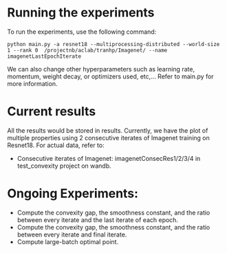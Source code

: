 # Running the experiments
To run the experiments, use the following command:
```python3
python main.py -a resnet18 --multiprocessing-distributed --world-size 1 --rank 0  /projectnb/aclab/tranhp/Imagenet/ --name imagenetLastEpochIterate
```
We can also change other hyperparameters such as learning rate, momentum, weight decay, or optimizers used, etc,... Refer to main.py for more information.

# Current results
All the results would be stored in results. Currently, we have the plot of multiple properties using 2 consecutive iterates of Imagenet training on Resnet18. For actual data, refer to:
- Consecutive iterates of Imagenet: imagenetConsecRes1/2/3/4 in test_convexity project on wandb.
# Ongoing Experiments:
- Compute the convexity gap, the smoothness constant, and the ratio between every iterate and the last iterate of each epoch.
- Compute the convexity gap, the smoothness constant, and the ratio between every iterate and final iterate.
- Compute large-batch optimal point.
  
